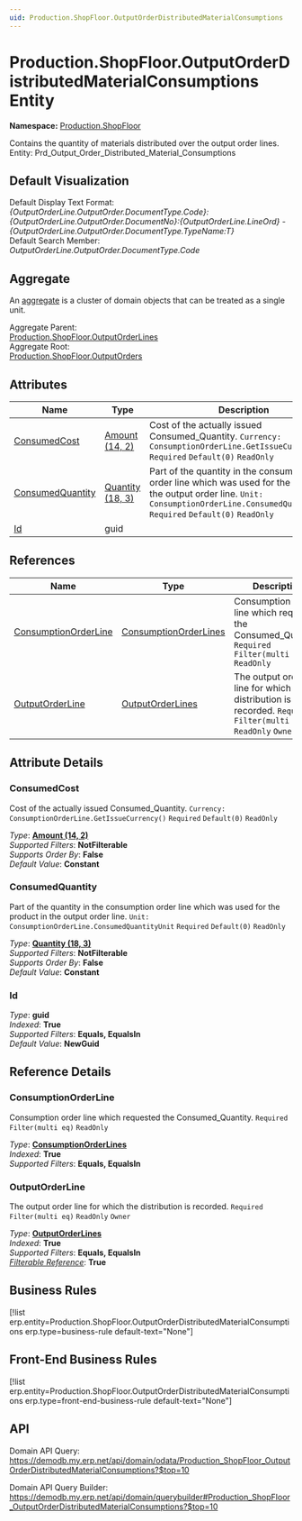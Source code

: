 ```yaml
---
uid: Production.ShopFloor.OutputOrderDistributedMaterialConsumptions
---
```

# Production.ShopFloor.OutputOrderDistributedMaterialConsumptions Entity

**Namespace:** [Production.ShopFloor](Production.ShopFloor.md)  

Contains the quantity of materials distributed over the output order lines. Entity: Prd_Output_Order_Distributed_Material_Consumptions

## Default Visualization
Default Display Text Format:  
_{OutputOrderLine.OutputOrder.DocumentType.Code}:{OutputOrderLine.OutputOrder.DocumentNo}:{OutputOrderLine.LineOrd} - {OutputOrderLine.OutputOrder.DocumentType.TypeName:T}_  
Default Search Member:  
_OutputOrderLine.OutputOrder.DocumentType.Code_  

## Aggregate
An [aggregate](https://docs.erp.net/tech/advanced/concepts/aggregates.html) is a cluster of domain objects that can be treated as a single unit.  

Aggregate Parent:  
[Production.ShopFloor.OutputOrderLines](Production.ShopFloor.OutputOrderLines.md)  
Aggregate Root:  
[Production.ShopFloor.OutputOrders](Production.ShopFloor.OutputOrders.md)  

## Attributes

| Name | Type | Description |
| ---- | ---- | --- |
| [ConsumedCost](Production.ShopFloor.OutputOrderDistributedMaterialConsumptions.md#consumedcost) | [Amount (14, 2)](../data-types.md#amount) | Cost of the actually issued Consumed_Quantity. `Currency: ConsumptionOrderLine.GetIssueCurrency()` `Required` `Default(0)` `ReadOnly` 
| [ConsumedQuantity](Production.ShopFloor.OutputOrderDistributedMaterialConsumptions.md#consumedquantity) | [Quantity (18, 3)](../data-types.md#quantity) | Part of the quantity in the consumption order line which was used for the product in the output order line. `Unit: ConsumptionOrderLine.ConsumedQuantityUnit` `Required` `Default(0)` `ReadOnly` 
| [Id](Production.ShopFloor.OutputOrderDistributedMaterialConsumptions.md#id) | guid |  

## References

| Name | Type | Description |
| ---- | ---- | --- |
| [ConsumptionOrderLine](Production.ShopFloor.OutputOrderDistributedMaterialConsumptions.md#consumptionorderline) | [ConsumptionOrderLines](Production.ShopFloor.ConsumptionOrderLines.md) | Consumption order line which requested the Consumed_Quantity. `Required` `Filter(multi eq)` `ReadOnly` |
| [OutputOrderLine](Production.ShopFloor.OutputOrderDistributedMaterialConsumptions.md#outputorderline) | [OutputOrderLines](Production.ShopFloor.OutputOrderLines.md) | The output order line for which the distribution is recorded. `Required` `Filter(multi eq)` `ReadOnly` `Owner` |


## Attribute Details

### ConsumedCost

Cost of the actually issued Consumed_Quantity. `Currency: ConsumptionOrderLine.GetIssueCurrency()` `Required` `Default(0)` `ReadOnly`

_Type_: **[Amount (14, 2)](../data-types.md#amount)**  
_Supported Filters_: **NotFilterable**  
_Supports Order By_: **False**  
_Default Value_: **Constant**  

### ConsumedQuantity

Part of the quantity in the consumption order line which was used for the product in the output order line. `Unit: ConsumptionOrderLine.ConsumedQuantityUnit` `Required` `Default(0)` `ReadOnly`

_Type_: **[Quantity (18, 3)](../data-types.md#quantity)**  
_Supported Filters_: **NotFilterable**  
_Supports Order By_: **False**  
_Default Value_: **Constant**  

### Id

_Type_: **guid**  
_Indexed_: **True**  
_Supported Filters_: **Equals, EqualsIn**  
_Default Value_: **NewGuid**  


## Reference Details

### ConsumptionOrderLine

Consumption order line which requested the Consumed_Quantity. `Required` `Filter(multi eq)` `ReadOnly`

_Type_: **[ConsumptionOrderLines](Production.ShopFloor.ConsumptionOrderLines.md)**  
_Indexed_: **True**  
_Supported Filters_: **Equals, EqualsIn**  

### OutputOrderLine

The output order line for which the distribution is recorded. `Required` `Filter(multi eq)` `ReadOnly` `Owner`

_Type_: **[OutputOrderLines](Production.ShopFloor.OutputOrderLines.md)**  
_Indexed_: **True**  
_Supported Filters_: **Equals, EqualsIn**  
_[Filterable Reference](https://docs.erp.net/dev/domain-api/filterable-references.html)_: **True**  



## Business Rules

[!list erp.entity=Production.ShopFloor.OutputOrderDistributedMaterialConsumptions erp.type=business-rule default-text="None"]

## Front-End Business Rules

[!list erp.entity=Production.ShopFloor.OutputOrderDistributedMaterialConsumptions erp.type=front-end-business-rule default-text="None"]

## API

Domain API Query:
<https://demodb.my.erp.net/api/domain/odata/Production_ShopFloor_OutputOrderDistributedMaterialConsumptions?$top=10>

Domain API Query Builder:
<https://demodb.my.erp.net/api/domain/querybuilder#Production_ShopFloor_OutputOrderDistributedMaterialConsumptions?$top=10>

